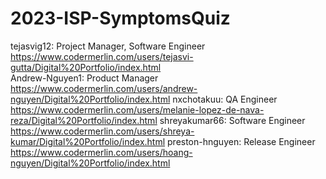 # 2023-ISP-SymptomsQuiz

tejasvig12: Project Manager, Software Engineer
  https://www.codermerlin.com/users/tejasvi-gutta/Digital%20Portfolio/index.html  
Andrew-Nguyen1: Product Manager
  https://www.codermerlin.com/users/andrew-nguyen/Digital%20Portfolio/index.html
nxchotakuu: QA Engineer
  https://www.codermerlin.com/users/melanie-lopez-de-nava-reza/Digital%20Portfolio/index.html
shreyakumar66: Software Engineer
  https://www.codermerlin.com/users/shreya-kumar/Digital%20Portfolio/index.html
preston-hnguyen: Release Engineer
https://www.codermerlin.com/users/hoang-nguyen/Digital%20Portfolio/index.html
